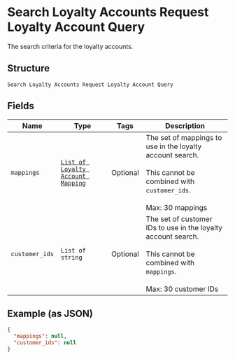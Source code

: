 
# Search Loyalty Accounts Request Loyalty Account Query

The search criteria for the loyalty accounts.

## Structure

`Search Loyalty Accounts Request Loyalty Account Query`

## Fields

| Name | Type | Tags | Description |
|  --- | --- | --- | --- |
| `mappings` | [`List of Loyalty Account Mapping`](../../doc/models/loyalty-account-mapping.md) | Optional | The set of mappings to use in the loyalty account search.<br><br>This cannot be combined with `customer_ids`.<br><br>Max: 30 mappings |
| `customer_ids` | `List of string` | Optional | The set of customer IDs to use in the loyalty account search.<br><br>This cannot be combined with `mappings`.<br><br>Max: 30 customer IDs |

## Example (as JSON)

```json
{
  "mappings": null,
  "customer_ids": null
}
```

